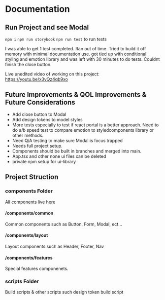 # Documentation

## Run Project and see Modal
```npm i```
```npm run storybook```
```npm run test``` to run tests

I was able to get 1 test completed. Ran out of time. Tried to build it off memory with minimal documentation use. got tied up with conditional styling and emotion library and was left with 30 minutes to do tests. Couldnt finish the close button.

Live unedited video of working on this project:
https://youtu.be/x3vQz4qb9xo

## Future Improvements & QOL Improvements & Future Considerations
- Add close button to Modal
- Add design tokens to model styles
- More tests especially to test if react portal is a better approach. Need to do a/b speed test to compare emotion to styledcomponents library or other methods. 
- Need Q/A testing to make sure Modal is focus trapped
- Needs full project setup.
- Components should be built in branches and merged into main.
- App.tsx and other none ui files can be deleted
- private npm setup for ui-library

## Project Struction
### components Folder
All components live here

#### /components/common
Common components such as Button, Form, Modal, ect...

#### /components/layout
Layout components such as Header, Footer, Nav

#### /components/features
Special features componenets.

### scripts Folder
Build scripts & other scripts
such design token build script



<!-- 

# React + TypeScript + Vite

This template provides a minimal setup to get React working in Vite with HMR and some ESLint rules.

Currently, two official plugins are available:

- [@vitejs/plugin-react](https://github.com/vitejs/vite-plugin-react/blob/main/packages/plugin-react) uses [Babel](https://babeljs.io/) for Fast Refresh
- [@vitejs/plugin-react-swc](https://github.com/vitejs/vite-plugin-react/blob/main/packages/plugin-react-swc) uses [SWC](https://swc.rs/) for Fast Refresh

## Expanding the ESLint configuration

If you are developing a production application, we recommend updating the configuration to enable type-aware lint rules:

```js
export default tseslint.config({
  extends: [
    // Remove ...tseslint.configs.recommended and replace with this
    ...tseslint.configs.recommendedTypeChecked,
    // Alternatively, use this for stricter rules
    ...tseslint.configs.strictTypeChecked,
    // Optionally, add this for stylistic rules
    ...tseslint.configs.stylisticTypeChecked,
  ],
  languageOptions: {
    // other options...
    parserOptions: {
      project: ['./tsconfig.node.json', './tsconfig.app.json'],
      tsconfigRootDir: import.meta.dirname,
    },
  },
})
```

You can also install [eslint-plugin-react-x](https://github.com/Rel1cx/eslint-react/tree/main/packages/plugins/eslint-plugin-react-x) and [eslint-plugin-react-dom](https://github.com/Rel1cx/eslint-react/tree/main/packages/plugins/eslint-plugin-react-dom) for React-specific lint rules:

```js
// eslint.config.js
import reactX from 'eslint-plugin-react-x'
import reactDom from 'eslint-plugin-react-dom'

export default tseslint.config({
  plugins: {
    // Add the react-x and react-dom plugins
    'react-x': reactX,
    'react-dom': reactDom,
  },
  rules: {
    // other rules...
    // Enable its recommended typescript rules
    ...reactX.configs['recommended-typescript'].rules,
    ...reactDom.configs.recommended.rules,
  },
})
``` -->
